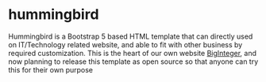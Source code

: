 # hummingbird
Hummingbird is a Bootstrap 5 based HTML template that can directly used on IT/Technology related website, and able to fit with other business by required customization.
This is the heart of our own website [BigInteger](https://bigintbd.com/), and now planning to release this template as open source so that anyone can try this for their own purpose
